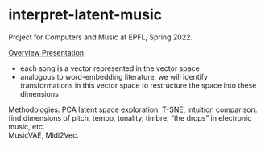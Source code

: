 # interpret-latent-music
Project for Computers and Music at EPFL, Spring 2022.

[Overview Presentation](https://docs.google.com/presentation/d/14C4IJDRSswYZF9_xA9hZGqht-zm_1Iw3Fto9kAC9XLg/edit)

- each song is a vector represented in the vector space
- analogous to word-embedding literature, we will identify transformations in this vector space to restructure the space into these dimensions

Methodologies: 
PCA latent space exploration, T-SNE, intuition comparison. 
find dimensions of pitch, tempo, tonality, timbre, “the drops” in electronic music, etc.  
MusicVAE, Midi2Vec. 
